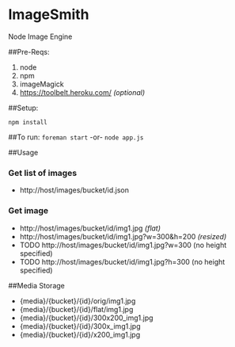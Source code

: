 ImageSmith
==========

Node Image Engine

##Pre-Reqs:
1. node
1. npm
1. imageMagick
1. https://toolbelt.heroku.com/ _(optional)_

##Setup:

`npm install`

##To run:
`foreman start`
-or-
`node app.js`

##Usage
### Get list of images
* http://host/images/bucket/id.json

### Get image
* http://host/images/bucket/id/img1.jpg _(flat)_
* http://host/images/bucket/id/img1.jpg?w=300&h=200 _(resized)_
* TODO http://host/images/bucket/id/img1.jpg?w=300 (no height specified)
* TODO http://host/images/bucket/id/img1.jpg?h=300 (no height specified)

##Media Storage
* {media}/{bucket}/{id}/orig/img1.jpg
* {media}/{bucket}/{id}/flat/img1.jpg
* {media}/{bucket}/{id}/300x200_img1.jpg
* {media}/{bucket}/{id}/300x_img1.jpg
* {media}/{bucket}/{id}/x200_img1.jpg
